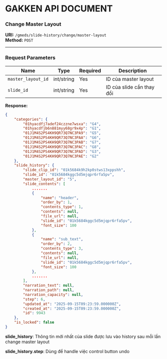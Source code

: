 # GAKKEN API DOCUMENT

### Change Master Layout

**URI:** `/gmeds/slide-history/change/master-layout`  
**Method:** `POST`

---

### Request Parameters

| Name             | Type   | Required | Description            |
|------------------|--------|----------|------------------------|
| `master_layout_id` | int/string | Yes      | ID của master layout   |
| `slide_id`         | int/string | Yes      | ID của slide cần thay đổi |

**Response:**
```json
{
    "categories": {
        "01hyacdfj7adef24czzne7wsxa": "G4",
        "01hyacdfjb6n881myy68gr9x4p": "G1",
        "01J1M4S2PS4KH9QR73Q7NC3PA9": "G5",
        "01J1M4S2PS4KH9QR73Q7NC3PAA": "G6",
        "01J1M4S2PS4KH9QR73Q7NC3PAB": "G7",
        "01J1M4S2PS4KH9QR73Q7NC3PAC": "G8",
        "01J1M4S2PS4KH9QR73Q7NC3PAD": "G3",
        "01J1M4S2PS4KH9QR73Q7NC3PAE": "G2"
    },
    "slide_history": {
        "slide_clip_id": "01k5684k9h2kp0stws13xppshh",
        "slide_id": "01k5684kggc5d5mjqpr6rfa5pv",
        "master_layout_id": "5",
        "slide_contents": [
            .......
            {
                "name": "header",
                "order_by": 1,
                "contents_type": 1,
                "contents": null,
                "file_url": null,
                "slide_id": "01k5684kggc5d5mjqpr6rfa5pv",
                "font_size": 100
            },
            {
                "name": "sub_text",
                "order_by": 2,
                "contents_type": 3,
                "contents": null,
                "file_url": null,
                "slide_id": "01k5684kggc5d5mjqpr6rfa5pv",
                "font_size": 100
            },
            .......
        ],
        "narration_text": null,
        "narration_path": null,
        "narration_capacity": null,
        "step": 6,
        "updated_at": "2025-09-15T09:23:59.000000Z",
        "created_at": "2025-09-15T09:23:59.000000Z",
        "id": 9943
    },
    "is_locked": false
}
```

**slide_history**: Thông tin mới nhất của slide được lưu vào history sau mỗi lần change master layout

**slide_history.step**: Dùng để handle việc control button undo
